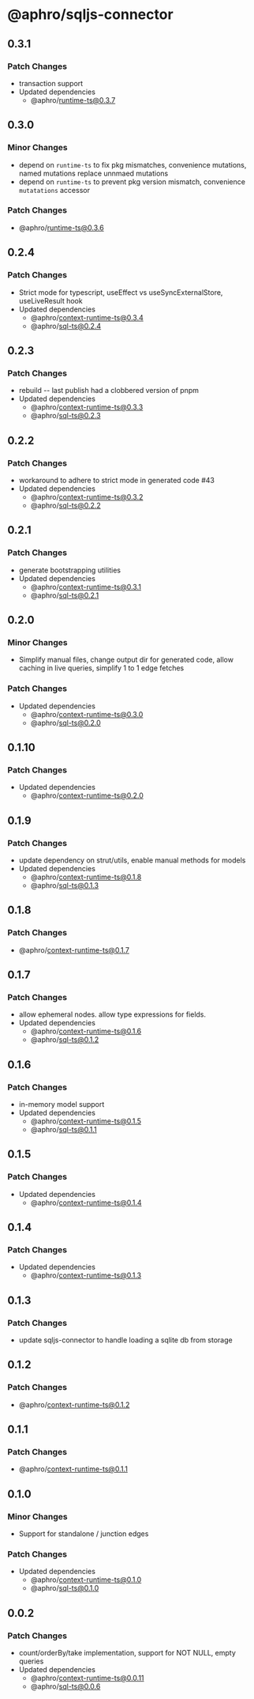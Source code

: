 # @aphro/sqljs-connector

## 0.3.1

### Patch Changes

- transaction support
- Updated dependencies
  - @aphro/runtime-ts@0.3.7

## 0.3.0

### Minor Changes

- depend on `runtime-ts` to fix pkg mismatches, convenience mutations, named mutations replace unnmaed mutations
- depend on `runtime-ts` to prevent pkg version mismatch, convenience `mutatations` accessor

### Patch Changes

- @aphro/runtime-ts@0.3.6

## 0.2.4

### Patch Changes

- Strict mode for typescript, useEffect vs useSyncExternalStore, useLiveResult hook
- Updated dependencies
  - @aphro/context-runtime-ts@0.3.4
  - @aphro/sql-ts@0.2.4

## 0.2.3

### Patch Changes

- rebuild -- last publish had a clobbered version of pnpm
- Updated dependencies
  - @aphro/context-runtime-ts@0.3.3
  - @aphro/sql-ts@0.2.3

## 0.2.2

### Patch Changes

- workaround to adhere to strict mode in generated code #43
- Updated dependencies
  - @aphro/context-runtime-ts@0.3.2
  - @aphro/sql-ts@0.2.2

## 0.2.1

### Patch Changes

- generate bootstrapping utilities
- Updated dependencies
  - @aphro/context-runtime-ts@0.3.1
  - @aphro/sql-ts@0.2.1

## 0.2.0

### Minor Changes

- Simplify manual files, change output dir for generated code, allow caching in live queries, simplify 1 to 1 edge fetches

### Patch Changes

- Updated dependencies
  - @aphro/context-runtime-ts@0.3.0
  - @aphro/sql-ts@0.2.0

## 0.1.10

### Patch Changes

- Updated dependencies
  - @aphro/context-runtime-ts@0.2.0

## 0.1.9

### Patch Changes

- update dependency on strut/utils, enable manual methods for models
- Updated dependencies
  - @aphro/context-runtime-ts@0.1.8
  - @aphro/sql-ts@0.1.3

## 0.1.8

### Patch Changes

- @aphro/context-runtime-ts@0.1.7

## 0.1.7

### Patch Changes

- allow ephemeral nodes. allow type expressions for fields.
- Updated dependencies
  - @aphro/context-runtime-ts@0.1.6
  - @aphro/sql-ts@0.1.2

## 0.1.6

### Patch Changes

- in-memory model support
- Updated dependencies
  - @aphro/context-runtime-ts@0.1.5
  - @aphro/sql-ts@0.1.1

## 0.1.5

### Patch Changes

- Updated dependencies
  - @aphro/context-runtime-ts@0.1.4

## 0.1.4

### Patch Changes

- Updated dependencies
  - @aphro/context-runtime-ts@0.1.3

## 0.1.3

### Patch Changes

- update sqljs-connector to handle loading a sqlite db from storage

## 0.1.2

### Patch Changes

- @aphro/context-runtime-ts@0.1.2

## 0.1.1

### Patch Changes

- @aphro/context-runtime-ts@0.1.1

## 0.1.0

### Minor Changes

- Support for standalone / junction edges

### Patch Changes

- Updated dependencies
  - @aphro/context-runtime-ts@0.1.0
  - @aphro/sql-ts@0.1.0

## 0.0.2

### Patch Changes

- count/orderBy/take implementation, support for NOT NULL, empty queries
- Updated dependencies
  - @aphro/context-runtime-ts@0.0.11
  - @aphro/sql-ts@0.0.6
